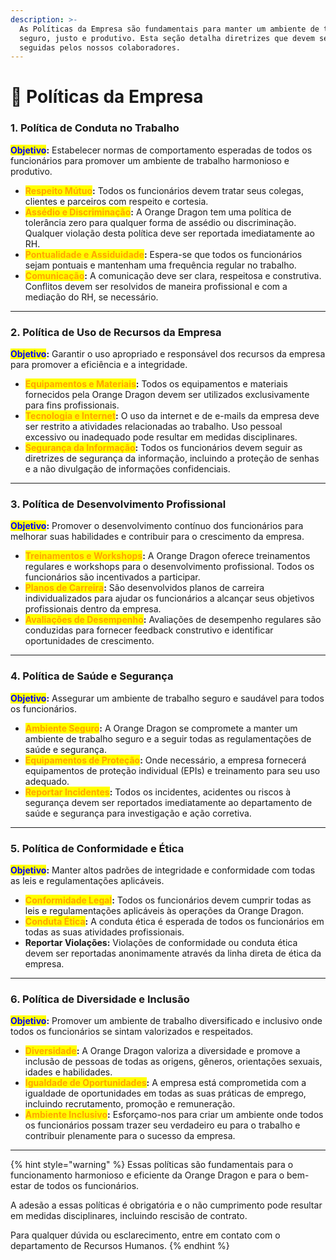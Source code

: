 ```yaml
---
description: >-
  As Políticas da Empresa são fundamentais para manter um ambiente de trabalho
  seguro, justo e produtivo. Esta seção detalha diretrizes que devem ser
  seguidas pelos nossos colaboradores.
---
```


# 📜 Políticas da Empresa

### **1. Política de Conduta no Trabalho**

<mark style="color:blue;">**Objetivo**</mark>**:** Estabelecer normas de comportamento esperadas de todos os funcionários para promover um ambiente de trabalho harmonioso e produtivo.

- <mark style="color:orange;">**Respeito Mútuo**</mark>**:** Todos os funcionários devem tratar seus colegas, clientes e parceiros com respeito e cortesia.
- <mark style="color:orange;">**Assédio e Discriminação**</mark>**:** A Orange Dragon tem uma política de tolerância zero para qualquer forma de assédio ou discriminação. Qualquer violação desta política deve ser reportada imediatamente ao RH.
- <mark style="color:orange;">**Pontualidade e Assiduidade**</mark>**:** Espera-se que todos os funcionários sejam pontuais e mantenham uma frequência regular no trabalho.
- <mark style="color:orange;">**Comunicação**</mark>**:** A comunicação deve ser clara, respeitosa e construtiva. Conflitos devem ser resolvidos de maneira profissional e com a mediação do RH, se necessário.

---

### **2. Política de Uso de Recursos da Empresa**

<mark style="color:blue;">**Objetivo**</mark>**:** Garantir o uso apropriado e responsável dos recursos da empresa para promover a eficiência e a integridade.

- <mark style="color:orange;">**Equipamentos e Materiais**</mark>**:** Todos os equipamentos e materiais fornecidos pela Orange Dragon devem ser utilizados exclusivamente para fins profissionais.
- <mark style="color:orange;">**Tecnologia e Internet**</mark>**:** O uso da internet e de e-mails da empresa deve ser restrito a atividades relacionadas ao trabalho. Uso pessoal excessivo ou inadequado pode resultar em medidas disciplinares.
- <mark style="color:orange;">**Segurança da Informação**</mark>**:** Todos os funcionários devem seguir as diretrizes de segurança da informação, incluindo a proteção de senhas e a não divulgação de informações confidenciais.

---

### **3. Política de Desenvolvimento Profissional**

<mark style="color:blue;">**Objetivo**</mark>**:** Promover o desenvolvimento contínuo dos funcionários para melhorar suas habilidades e contribuir para o crescimento da empresa.

- <mark style="color:orange;">**Treinamentos e Workshops**</mark>**:** A Orange Dragon oferece treinamentos regulares e workshops para o desenvolvimento profissional. Todos os funcionários são incentivados a participar.
- <mark style="color:orange;">**Planos de Carreira**</mark>**:** São desenvolvidos planos de carreira individualizados para ajudar os funcionários a alcançar seus objetivos profissionais dentro da empresa.
- <mark style="color:orange;">**Avaliações de Desempenho**</mark>**:** Avaliações de desempenho regulares são conduzidas para fornecer feedback construtivo e identificar oportunidades de crescimento.

---

### **4. Política de Saúde e Segurança**

<mark style="color:blue;">**Objetivo**</mark>**:** Assegurar um ambiente de trabalho seguro e saudável para todos os funcionários.

- <mark style="color:orange;">**Ambiente Seguro**</mark>**:** A Orange Dragon se compromete a manter um ambiente de trabalho seguro e a seguir todas as regulamentações de saúde e segurança.
- <mark style="color:orange;">**Equipamentos de Proteção**</mark>**:** Onde necessário, a empresa fornecerá equipamentos de proteção individual (EPIs) e treinamento para seu uso adequado.
- <mark style="color:orange;">**Reportar Incidentes**</mark>**:** Todos os incidentes, acidentes ou riscos à segurança devem ser reportados imediatamente ao departamento de saúde e segurança para investigação e ação corretiva.

---

### **5. Política de Conformidade e Ética**

<mark style="color:blue;">**Objetivo**</mark>**:** Manter altos padrões de integridade e conformidade com todas as leis e regulamentações aplicáveis.

- <mark style="color:orange;">**Conformidade Legal**</mark>**:** Todos os funcionários devem cumprir todas as leis e regulamentações aplicáveis às operações da Orange Dragon.
- <mark style="color:orange;">**Conduta Ética**</mark>**:** A conduta ética é esperada de todos os funcionários em todas as suas atividades profissionais.
- **Reportar Violações:** Violações de conformidade ou conduta ética devem ser reportadas anonimamente através da linha direta de ética da empresa.

---

### **6. Política de Diversidade e Inclusão**

<mark style="color:blue;">**Objetivo**</mark>**:** Promover um ambiente de trabalho diversificado e inclusivo onde todos os funcionários se sintam valorizados e respeitados.

- <mark style="color:orange;">**Diversidade**</mark>**:** A Orange Dragon valoriza a diversidade e promove a inclusão de pessoas de todas as origens, gêneros, orientações sexuais, idades e habilidades.
- <mark style="color:orange;">**Igualdade de Oportunidades**</mark>**:** A empresa está comprometida com a igualdade de oportunidades em todas as suas práticas de emprego, incluindo recrutamento, promoção e remuneração.
- <mark style="color:orange;">**Ambiente Inclusivo**</mark>**:** Esforçamo-nos para criar um ambiente onde todos os funcionários possam trazer seu verdadeiro eu para o trabalho e contribuir plenamente para o sucesso da empresa.

---

{% hint style="warning" %}
Essas políticas são fundamentais para o funcionamento harmonioso e eficiente da Orange Dragon e para o bem-estar de todos os funcionários.&#x20;

A adesão a essas políticas é obrigatória e o não cumprimento pode resultar em medidas disciplinares, incluindo rescisão de contrato.&#x20;

Para qualquer dúvida ou esclarecimento, entre em contato com o departamento de Recursos Humanos.
{% endhint %}
